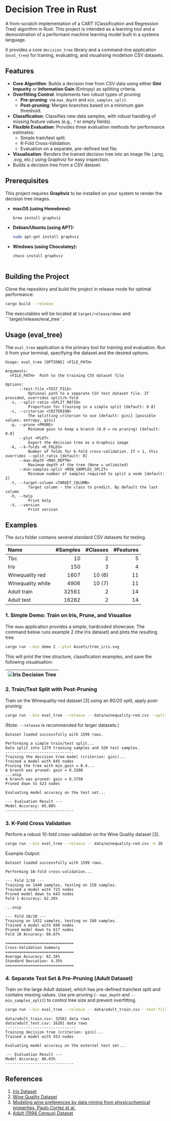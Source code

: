 # Decision Tree in Rust

A from-scratch implementation of a CART (Classification and Regression Tree) algorithm in Rust. This project is intended as a learning tool and a demonstration of a performant machine learning model built in a systems language.

It provides a core ```decision_tree``` library and a command-line application (```eval_tree```) for training, evaluating, and visualising modelson CSV datasets.

## Features

* **Core Algorithm**: Builds a decision tree from CSV data using either **Gini Impurity** or **Information Gain** (Entropy) as splitting criteria.
* **Overfitting Control**: Implements two robust types of pruning:
  * **Pre-pruning**: via ```max_depth``` and ```min_samples_split```.
  * **Post-pruning**: Merges branches based on a minimum gain threshold.
* **Classification**: Classifies new data samples, with robust handling of missing feature values (e.g., ```?``` or empty fields).
* **Flexible Evaluation**: Provides three evaluation methods for performance estimates:
  * Simple train/test split.
  * K-Fold Cross-Validation.
  * Evaluation on a separate, pre-defined test file.
* **Visualisation**: Renders the trained decision tree into an image file (.png, .svg, etc.) using Graphviz for easy inspection.
* Builds a decision tree from a CSV dataset.


## Prerequisites

This project requires **Graphviz** to be installed on your system to render the decision tree images.

-   **macOS (using Homebrew):**
    ```bash
    brew install graphviz
    ```
-   **Debian/Ubuntu (using APT):**
    ```bash
    sudo apt-get install graphviz
    ```
-   **Windows (using Chocolatey):**
    ```bash
    choco install graphviz
   

## Building the Project

Clone the repository and build the project in release mode for optimal performance:

``` bash
cargo build --release
```
The executables will be located at ```target/release/demo``` and ```target/release/eval_tree``.

## Usage (eval_tree)

The ```eval_tree``` application is the primary tool for training and evaluation. Run it from your terminal, specifying the dataset and the desired options.

``` text
Usage: eval_tree [OPTIONS] <FILE_PATH>

Arguments:
  <FILE_PATH>  Path to the training CSV dataset file

Options:
      --test-file <TEST_FILE>
          Optional path to a separate CSV test dataset file. If provided, overrides split/k-fold
  -s, --split-ratio <SPLIT_RATIO>
          Proportion for training in a simple split [default: 0.8]
  -c, --criterion <CRITERION>
          The splitting criterion to use [default: gini] [possible values: entropy, gini]
  -p, --prune <PRUNE>
          Minimum gain to keep a branch (0.0 = no pruning) [default: 0.0]
      --plot <PLOT>
          Export the decision tree as a Graphviz image
  -k, --k-folds <K_FOLDS>
          Number of folds for k-fold cross-validation. If > 1, this overrides --split_ratio [default: 0]
      --max-depth <MAX_DEPTH>
          Maximum depth of the tree (None = unlimited)
      --min-samples-split <MIN_SAMPLES_SPLIT>
          Minimum number of samples required to split a node [default: 2]
  -t, --target-column <TARGET_COLUMN>
          Target column - the class to predict. By default the last column
  -h, --help
          Print help
  -V, --version
          Print version
```

## Examples

The ```data``` folder contains several standard CSV datasets for testing.

| Name              | #Samples   | #Classes   | #Features |
| :-----            | ---:       | ---:       | ---:      |
| Tbc               |     10     |      2     |  5        |
| Iris              |    150     |      3     |  4        |
| Winequality red   |   1607     | 10 (6)     | 11        |
| Winequality white |   4906     | 10 (7)     | 11        |
| Adult train       |  32561     |      2     | 14        |
| Adult test        |  16282     |      2     | 14        |


### 1. Simple Demo: Train on Iris, Prune, and Visualise

The ```demo``` application provides a simple, hardcoded showcase. The command below runs example 2 (the Iris dataset) and plots the resulting tree.

``` bash
cargo run --bin demo 2 --plot Assets/tree_iris.svg
```
This will print the tree structure, classification examples, and save the following visualisation:

| ![Iris Decision Tree](Assets/tree_iris.svg) |
| --- |


### 2. Train/Test Split with Post-Pruning

Train on the Winequality-red dataset [3] using an 80/20 split, apply post-pruning:

``` bash
cargo run --bin eval_tree --release -- data/winequality-red.csv --split-ratio 0.8 --prune 0.4
```

(Note: ```--release``` is recommended for larger datasets.)

``` text
Dataset loaded successfully with 1599 rows.

Performing a simple train/test split...
Data split into 1279 training samples and 320 test samples.
------------------------------
Training the decision tree model (criterion: gini)...
Trained a model with 645 nodes
Pruning the tree with min_gain = 0.4...
A branch was pruned: gain = 0.3200
...snip
A branch was pruned: gain = 0.3750
Pruned down to 523 nodes

Evaluating model accuracy on the test set...

--- Evaluation Result ---
Model Accuracy: 65.00%
------------------------------
```

### 3. K-Fold Cross Validation 

Perform a robust 10-fold cross-validation on the Wine Quality dataset [3].

``` bash
cargo run --bin eval_tree --release -- data/winequality-red.csv -k 10 --prune 0.3
```

Example Output:
```
Dataset loaded successfully with 1599 rows.

Performing 10-fold cross-validation...

--- Fold 1/10 ---
Training on 1440 samples, testing on 159 samples.
Trained a model with 723 nodes
Pruned model down to 643 nodes
Fold 1 Accuracy: 62.26%

...snip

--- Fold 10/10 ---
Training on 1431 samples, testing on 168 samples.
Trained a model with 699 nodes
Pruned model down to 617 nodes
Fold 10 Accuracy: 66.67%

==============================
Cross-Validation Summary
==============================
Average Accuracy: 62.26%
Standard Deviation: 4.35%
==============================
```

### 4. Separate Test Set & Pre-Pruning (Adult Dataset)

Train on the large Adult dataset, which has pre-defined train/test split and contains missing values. Use pre-pruning (`--max_depth` and `--min_samples_split`) to control tree size and prevent overfitting.

``` bash
cargo run --bin eval_tree --release -- data/adult_train.csv --test-file data/adult_test.csv --max-depth 10 --min-samples-split 10
```

``` text
data/adult_train.csv: 32561 data rows
data/adult_test.csv: 16281 data rows
-------------------------------
Training decision tree (criterion: gini)...
Trained a model with 553 nodes

Evaluating model accuracy on the external test set...

--- Evaluation Result ---
Model Accuracy: 86.03%
------------------------------
```

## References

1. [Iris Dataset](https://archive.ics.uci.edu/dataset/53/iris)
2. [Wine Quality Dataset](https://archive.ics.uci.edu/dataset/186/wine+quality)
3. [Modeling wine preferences by data mining from physicochemical properties, Paulo Cortez et al.](https://repositorium.sdum.uminho.pt/bitstream/1822/10029/1/wine5.pdf)
4. [Adult (1994 Census) Dataset](https://archive.ics.uci.edu/dataset/2/adult)

